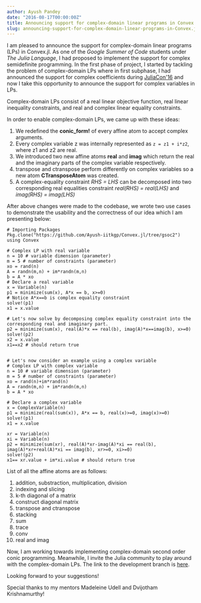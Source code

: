 ```yaml
---
author: Ayush Pandey
date: "2016-08-17T00:00:00Z"
title: Announcing support for complex-domain linear programs in Convex.jl
slug: announcing-support-for-complex-domain-linear-programs-in-Convex.jl
---
```


I am pleased to announce the support for complex-domain linear programs (LPs) in Convex.jl. As one of the *Google Summer of Code* students under *The Julia Language*, I had proposed to implement the support for complex semidefinite programming. In the first phase of project, I started by tackling the problem of complex-domain LPs where in first subphase, I had announced the support for complex coefficients during [JuliaCon'16](https://www.youtube.com/watch?v=fHG4uEOlMbY) and now I take this opportunity to announce the support for complex variables in LPs.

Complex-domain LPs consist of a real linear objective function, real linear inequality constraints, and real and complex linear equality constraints.

In order to enable complex-domain LPs, we came up with these ideas:

1. We redefined the **conic_form!** of every affine atom to accept complex arguments.
2. Every complex variable z was internally represented as `z = z1 + i*z2`, where z1 and z2 are real.
3. We introduced two new affine atoms **real** and **imag** which return the real and the imaginary parts of the complex variable respectively.
4. transpose and ctranspose perform differently on complex variables so a new atom **CTransposeAtom** was created.
5. A complex-equality constraint *RHS = LHS* can be decomposed into two corresponding real equalities constraint *real(RHS) = real(LHS)* and *imag(RHS) = imag(LHS)*

After above changes were made to the codebase, we wrote two use cases to demonstrate the usability and the correctness of our idea which I am presenting below:

    # Importing Packages
    Pkg.clone("https://github.com/Ayush-iitkgp/Convex.jl/tree/gsoc2")
    using Convex

    # Complex LP with real variable
    n = 10 # variable dimension (parameter)
    m = 5 # number of constraints (parameter)
    xo = rand(n)
    A = randn(m,n) + im*randn(m,n)
    b = A * xo
    # Declare a real variable
    x = Variable(n)
    p1 = minimize(sum(x), A*x == b, x>=0)
    # Notice A*x==b is complex equality constraint
    solve!(p1)
    x1 = x.value

    # Let's now solve by decomposing complex equality constraint into the corresponding real and imaginary part.
    p2 = minimize(sum(x), real(A)*x == real(b), imag(A)*x==imag(b), x>=0)
    solve!(p2)
    x2 = x.value
    x1==x2 # should return true


    # Let's now consider an example using a complex variable
    # Complex LP with complex variable
    n = 10 # variable dimension (parameter)
    m = 5 # number of constraints (parameter)
    xo = rand(n)+im*rand(n)
    A = randn(m,n) + im*randn(m,n)
    b = A * xo

    # Declare a complex variable
    x = ComplexVariable(n)
    p1 = minimize(real(sum(x)), A*x == b, real(x)>=0, imag(x)>=0)
    solve!(p1)
    x1 = x.value

    xr = Variable(n)
    xi = Variable(n)
    p2 = minimize(sum(xr), real(A)*xr-imag(A)*xi == real(b), imag(A)*xr+real(A)*xi == imag(b), xr>=0, xi>=0)
    solve!(p2)
    x1== xr.value + im*xi.value # should return true

List of all the affine atoms are as follows:

1. addition, substraction, multiplication, division
2. indexing and slicing
3. k-th diagonal of a matrix
4. construct diagonal matrix
5. transpose and ctranspose
6. stacking
7. sum
8. trace
9. conv
10. real and imag

Now, I am working towards implementing complex-domain second order conic programming. Meanwhile, I invite the Julia community to play around with the complex-domain LPs. The link to the development branch is [here](https://github.com/Ayush-iitkgp/Convex.jl/tree/gsoc2).

Looking forward to your suggestions!

Special thanks to my mentors Madeleine Udell and Dvijotham Krishnamurthy!
